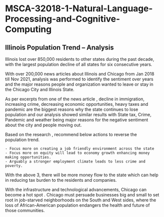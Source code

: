 # MSCA-32018-1-Natural-Language-Processing-and-Cognitive-Computing

## Illinois Population Trend – Analysis 


Illinois lost over 850,000 residents to other states during the past decade, with the largest population decline of all states for six consecutive years.

With over 200,000 news articles about Illinois and Chicago from Jan 2018 till Nov 2021, analysis was performed to identify the sentiment over years and the major reasons people and organization wanted to leave or stay in the Chicago City and Illinois State.

As per excerpts from one of the news article , decline in immigration, increasing crime, decreasing economic opportunities, heavy taxes and pandemic are the biggest reasons why the state continues to lose population and our analysis showed similar results with State tax, Crime, Pandemic and weather being major reasons for the negative sentiment about the city and people moving out.

Based on the research , recommend below actions to reverse the population trend.

	- Focus more on creating a job friendly environment across the state
	- Focus more on equity will lead to economy growth enhancing money making opportunities. 
	- Arguably a stronger employment climate leads to less crime and poverty. 
With the above 3, there will be more money flow to the state which can help in reducing tax burden to the residents and companies.

With the infrastructure and technological advancements, Chicago can become a hot spot . Chicago must persuade businesses big and small to set root in job-starved neighborhoods on the South and West sides, where the loss of African-American population endangers the health and future of those communities.
